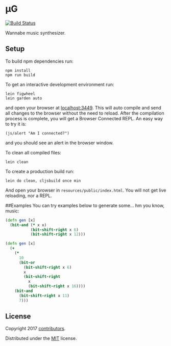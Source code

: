 # μG

[![Build Status](https://travis-ci.org/hedlx/mug.svg?branch=master)](https://travis-ci.org/hedlx/mug)

Wannabe music synthesizer.

## Setup
To build npm dependencies run:

    npm install
    npm run build

To get an interactive development environment run:

    lein figwheel
    lein garden auto

and open your browser at [localhost:3449](http://localhost:3449/).
This will auto compile and send all changes to the browser without the
need to reload. After the compilation process is complete, you will
get a Browser Connected REPL. An easy way to try it is:

    (js/alert "Am I connected?")

and you should see an alert in the browser window.

To clean all compiled files:

    lein clean

To create a production build run:

    lein do clean, cljsbuild once min

And open your browser in `resources/public/index.html`. You will not
get live reloading, nor a REPL.

##Examples
You can try examples below to generate some... hm you know, music:
```clojure
(defn gen [x]
  (bit-and (* x x)
           (bit-shift-right x 6)
           (bit-shift-right x 12)))
```

```clojure
(defn gen [x]
  (+
    (*
      10
      (bit-or
        (bit-shift-right x 6)
        x
        (bit-shift-right
          x
          (bit-shift-right x 16))))
    (bit-and
      (bit-shift-right x 11)
      7)))
```

## License

Copyright 2017 [contributors](https://github.com/hedlx/mug/contributors).

Distributed under the [MIT](https://opensource.org/licenses/MIT) license.
